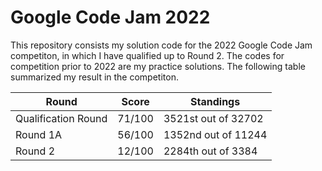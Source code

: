 # Google Code Jam 2022

This repository consists my solution code for the 2022 Google Code Jam competiton, in which I have qualified up to Round 2. The codes for competition prior to 2022 are my practice solutions. The following table summarized my result in the competiton.

| Round  | Score | Standings |
| ------------- | ------------- | ------------- |
| Qualification Round  | 71/100  | 3521st out of 32702 |
| Round 1A | 56/100  | 1352nd out of 11244 |
| Round 2 | 12/100 | 2284th out of 3384 |
